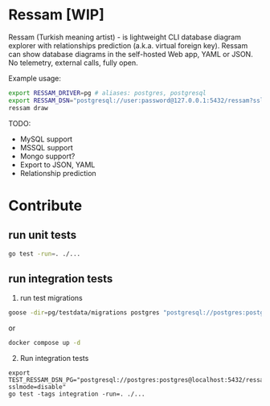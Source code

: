 # Ressam [WIP]

Ressam (Turkish meaning artist) - is lightweight CLI database diagram explorer 
with relationships prediction (a.k.a. virtual foreign key).
Ressam can show database diagrams in the self-hosted Web app, YAML or JSON.
No telemetry, external calls, fully open.

Example usage:

```sh
export RESSAM_DRIVER=pg # aliases: postgres, postgresql
export RESSAM_DSN="postgresql://user:password@127.0.0.1:5432/ressam?sslmode=disable"
ressam draw
```

TODO:

* MySQL support
* MSSQL support
* Mongo support?
* Export to JSON, YAML
* Relationship prediction

# Contribute

## run unit tests

```bash
go test -run=. ./... 
```

## run integration tests

1. run test migrations
```bash
goose -dir=pg/testdata/migrations postgres "postgresql://postgres:postgres@localhost:5432/ressam?sslmode=disable" up
```

or

```bash
docker compose up -d
```

2. Run integration tests
```
export TEST_RESSAM_DSN_PG="postgresql://postgres:postgres@localhost:5432/ressam?sslmode=disable"
go test -tags integration -run=. ./... 
```